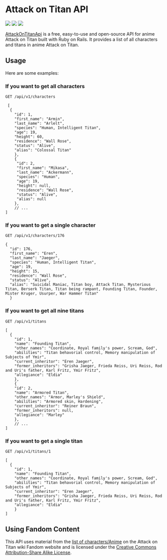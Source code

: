 # Attack on Titan API
![](https://img.shields.io/github/issues/ChenchenZheng/attack_on_titan_api)
![](https://img.shields.io/github/license/ChenchenZheng/attack_on_titan_api)
![](https://travis-ci.com/ChenchenZheng/attack_on_titan_api.svg?branch=master)


[AttackOnTitanApi](https://api-attack-on-titan.herokuapp.com/) is a free, easy-to-use and open-source API for anime Attack on Titan built with Ruby on Rails. It provides a list of all characters and titans in anime Attack on Titan.
## Usage
Here are some examples:
### If you want to get all characters
```
GET /api/v1/characters
```
```
 [
  {
    "id": 1,
    "first_name": "Armin",
    "last_name": "Arlelt",
    "species": "Human, Intelligent Titan",
    "age": 19,
    "height": 60,
    "residence": "Wall Rose",
    "status": "Alive",
    "alias": "Colossal Titan"
    },
    {
     "id": 2,
     "first_name": "Mikasa",
     "last_name": "Ackermann",
     "species": "Human",
     "age": 19,
     "height": null,
     "residence": "Wall Rose",
     "status": "Alive",
     "alias": null
    },
    // ...
]
```
### If you want to get a single character
```
GET /api/v1/characters/176
```
```
{
  "id": 176,
  "first_name": "Eren",
  "last_name": "Jaeger",
  "species": "Human, Intelligent Titan",
  "age": 19,
  "height": 15,
  "residence": "Wall Rose",
  "status": "Alive",
  "alias": "Suicidal Maniac, Titan boy, Attack Titan, Mysterious Titan, Berserk Titan, Titan being rampant, Founding Titan, Founder, Mister Kruger, Usurper, War Hammer Titan"
  }
```

### If you want to get all nine titans
```
GET /api/v1/titans
```
```
[
  {
    "id": 1,
    "name": "Founding Titan",
    "other_names": "Coordinate, Royal family's power, Scream, God",
    "abilities": "Titan behavorial control, Memory manipulation of Subjects of Ymir",
    "current_inheritor": "Eren Jaeger",
    "former_inheritors": "Grisha Jaeger, Frieda Reiss, Uri Reiss, Rod and Uri's father, Karl Fritz, Ymir Fritz",
    "allegiance": "Eldia"
    },
    {
    "id": 2,
    "name": "Armored Titan",
    "other_names": "Armor, Marley's Shield",
    "abilities": "Armored skin, Hardening",
    "current_inheritor": "Reiner Braun",
    "former_inheritors": null,
    "allegiance": "Marley"
    },
    // ...
]
```
### If you want to get a single titan
```
GET /api/v1/titans/1
```
```
[
  {
    "id": 1,
    "name": "Founding Titan",
    "other_names": "Coordinate, Royal family's power, Scream, God",
    "abilities": "Titan behavorial control, Memory manipulation of Subjects of Ymir",
    "current_inheritor": "Eren Jaeger",
    "former_inheritors": "Grisha Jaeger, Frieda Reiss, Uri Reiss, Rod and Uri's father, Karl Fritz, Ymir Fritz",
    "allegiance": "Eldia"
    }
]
```
## Using Fandom Content
This API uses material from the [list of characters/Anime](https://attackontitan.fandom.com/wiki/List_of_characters/Anime) on the Attack on Titan wiki Fandom website and is licensed under the [Creative Commons Attribution-Share Alike License](https://creativecommons.org/licenses/by-sa/3.0/).
